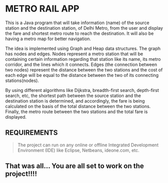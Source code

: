 # METRO RAIL APP

This is a Java program that will take information (name) of the source station and the destination station, of Delhi Metro, from the user and display the fare and shortest metro route to reach the destination. It will also be having a metro map for better navigation.

The idea is implemented using Graph and Heap data structures.
The graph has nodes and edges. Nodes represent a metro station that will be containing certain information regarding that station like its name, its metro corridor, and the lines which it connects. Edges (the connection between two nodes) represent the distance between the two stations and the cost of each edge will be equal to the distance between the two of its connecting stations(nodes).

By using different algorithms like Dijkstra, breadth-first search, depth-first search, etc, the shortest path between the source station and the destination station is determined, and accordingly, the fare is being calculated on the basis of the total distance between the two stations. Finally, the metro route between the two stations and the total fare is displayed.

## REQUIREMENTS

> The project can run on any online or offline Integrated Development Environment (IDE) like Eclipse, Netbeans, ideone.com, etc.

## That was all... You are all set to work on the project!!!!
